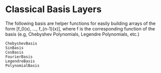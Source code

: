 # Classical Basis Layers

The following basis are helper functions for easily building arrays of the form [f\_0(x), ..., f\_{n-1}(x)], where f is the corresponding function of the basis (e.g, Chebyshev Polynomials, Legendre Polynomials, etc.)

```@docs
ChebyshevBasis
SinBasis
CosBasis
FourierBasis
LegendreBasis
PolynomialBasis
```
